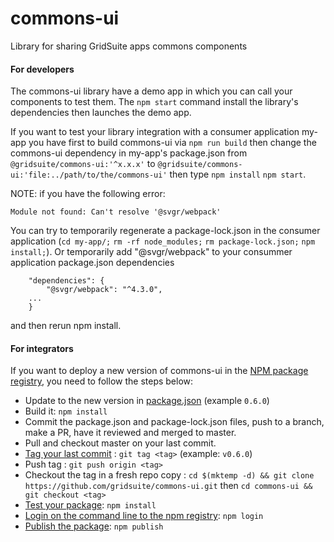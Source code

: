 # commons-ui

Library for sharing GridSuite apps commons components

#### For developers

The commons-ui library have a demo app in which you can call your components to test them.
The `npm start` command install the library's dependencies then launches the demo app.

If you want to test your library integration with a consumer application my-app you have first
to build commons-ui via `npm run build` then change the commons-ui dependency in my-app's package.json from `@gridsuite/commons-ui:'^x.x.x'`
to `@gridsuite/commons-ui:'file:../path/to/the/commons-ui'` then type `npm install` `npm start`.

NOTE: if you have the following error:
```
Module not found: Can't resolve '@svgr/webpack'
```
You can try to temporarily regenerate a package-lock.json in the consumer application (`cd my-app/;` `rm -rf node_modules;` `rm package-lock.json;` `npm install;`). Or temporarily add
"@svgr/webpack" to your consummer application package.json dependencies
```
    "dependencies": {
        "@svgr/webpack": "^4.3.0",
    ...
    }
```
and then rerun npm install.

#### For integrators

If you want to deploy a new version of commons-ui in the [NPM package registry](https://www.npmjs.com/package/@gridsuite/commons-ui),
you need to follow the steps below:

-   Update to the new version in [package.json](https://github.com/gridsuite/commons-ui/blob/master/package.json) (example `0.6.0`)
-   Build it: `npm install`
-   Commit the package.json and package-lock.json files, push to a branch, make a PR, have it reviewed and merged to master.
-   Pull and checkout master on your last commit.
-   [Tag your last commit](https://semver.org/) : `git tag <tag>` (example: `v0.6.0`)
-   Push tag : `git push origin <tag>`
-   Checkout the tag in a fresh repo copy : `cd $(mktemp -d) && git clone https://github.com/gridsuite/commons-ui.git` then `cd commons-ui && git checkout <tag>`
-   [Test your package](https://docs.npmjs.com/creating-and-publishing-scoped-public-packages#testing-your-package): `npm install`
-   [Login on the command line to the npm registry](https://docs.npmjs.com/logging-in-to-an-npm-enterprise-registry-from-the-command-line): `npm login`
-   [Publish the package](https://docs.npmjs.com/creating-and-publishing-scoped-public-packages#publishing-scoped-public-packages): `npm publish`
